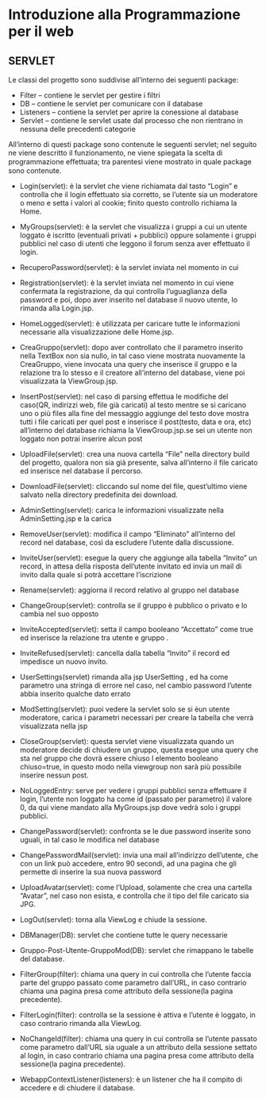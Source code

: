 # Introduzione alla Programmazione per il web

## SERVLET

Le classi del progetto sono suddivise all’interno dei seguenti package:

* Filter – contiene le servlet per gestire i filtri
* DB – contiene le servlet per comunicare con il database
* Listeners – contiene la servlet per aprire la conessione al database
* Servlet – contiene le servlet usate dal processo che non rientrano in nessuna delle precedenti categorie

All’interno di questi package sono contenute le seguenti servlet; nel seguito ne viene descritto il funzionamento, ne viene spiegata la scelta di programmazione eﬀettuata; tra parentesi viene mostrato in quale package sono contenute.

* Login(servlet): è la servlet che viene richiamata dal tasto “Login” e controlla che il login effettuato sia corretto, se l’utente sia un moderatore o meno e setta i valori al cookie; finito questo controllo richiama la Home.

* MyGroups(servlet): è la servlet che visualizza i gruppi a cui un utente loggato è iscritto (eventuali privati + pubblici) oppure solamente i gruppi pubblici nel caso di utenti che leggono il forum senza aver effettuato il login.

* RecuperoPassword(servlet): è la servlet inviata nel momento in cui 

* Registration(servlet): è la servlet inviata nel momento in cui viene confermata la registrazione, da qui controlla l’uguaglianza della password e poi, dopo aver inserito nel database il nuovo utente, lo rimanda alla Login.jsp.

* HomeLogged(servlet): è utilizzata per caricare tutte le informazioni necessarie alla visualizzazione delle Home.jsp.

* CreaGruppo(servlet): dopo aver controllato che il parametro inserito nella TextBox non sia nullo, in tal caso viene mostrata nuovamente la CreaGruppo, viene invocata una query che inserisce il gruppo e la relazione tra lo stesso e il creatore all’interno del database, viene poi visualizzata la ViewGroup.jsp.

* InsertPost(servlet): nel caso di parsing effettua le modifiche del caso(QR, indirizzi web, file già caricati) al testo mentre se si caricano uno o più files alla fine del messaggio aggiunge del testo dove mostra tutti i file caricati per quel post e inserisce il post(testo, data e ora, etc) all’interno del database richiama la ViewGroup.jsp.se sei un utente non loggato non potrai inserire alcun post

* UploadFile(servlet): crea una nuova cartella “File” nella directory build del progetto, qualora non sia già presente, salva all’interno il file caricato ed inserisce nel database il percorso.

* DownloadFile(servlet): cliccando sul nome del file, quest’ultimo viene salvato nella directory predefinita dei download.

* AdminSetting(servlet): carica le informazioni visualizzate nella AdminSetting.jsp e la carica

* RemoveUser(servlet): modifica il campo “Eliminato” all’interno del record nel database, così da escludere l’utente dalla discussione.

* InviteUser(servlet): esegue la query che aggiunge alla tabella “Invito” un record, in attesa della risposta dell’utente invitato ed invia un mail di invito dalla quale si potrà accettare l’iscrizione

* Rename(servlet): aggiorna il record relativo al gruppo nel database

* ChangeGroup(servlet): controlla se il gruppo è pubblico o privato e lo cambia nel suo opposto

* InviteAccepted(servlet): setta il campo booleano “Accettato” come true ed inserisce la relazione tra utente e gruppo .

* InviteRefused(servlet): cancella dalla tabella “Invito” il record ed impedisce un nuovo invito.

* UserSettings(servlet) rimanda alla jsp UserSetting , ed ha come parametro una stringa di errore nel caso, nel cambio password l’utente abbia inserito qualche dato errato

* ModSetting(servlet): puoi vedere la servlet solo se si èun utente moderatore, carica i parametri necessari per creare la tabella che verrà visualizzata nella jsp 

* CloseGroup(servlet): questa servlet viene visualizzata quando un moderatore decide di chiudere un gruppo, questa esegue una query che sta nel gruppo che dovrà essere chiuso l elemento booleano chiuso=true, in questo modo nella viewgroup non sarà più possibile inserire nessun post.

* NoLoggedEntry: serve per vedere i gruppi pubblici senza effettuare il login, l’utente non loggato ha come id (passato per parametro) il valore 0, da qui viene mandato alla MyGroups.jsp dove vedrà solo i gruppi pubblici. 

* ChangePassword(servlet): confronta se le due password inserite sono uguali, in tal caso le modifica nel database

* ChangePasswordMail(servlet): invia una mail all’indirizzo dell’utente, che con un link può accedere, entro 90 secondi, ad una pagina che gli permette di inserire la sua nuova password

* UploadAvatar(servlet): come l’Upload, solamente che crea una cartella “Avatar”, nel caso non esista, e controlla che il tipo del file caricato sia JPG.

* LogOut(servlet): torna alla ViewLog e chiude la sessione.

* DBManager(DB): servlet che contiene tutte le query necessarie

* Gruppo-Post-Utente-GruppoMod(DB): servlet che rimappano le tabelle del database.

* FilterGroup(filter): chiama una query in cui controlla che l’utente faccia parte del gruppo passato come parametro dall’URL, in caso contrario chiama una pagina presa come attributo della sessione(la pagina precedente).

* FilterLogin(filter): controlla se la sessione è attiva e l’utente è loggato, in caso contrario rimanda alla ViewLog.

* NoChangeId(filter): chiama una query in cui controlla se l’utente passato come parametro dall’URL sia uguale a un attributo della sessione settato al login, in caso contrario chiama una pagina presa come attributo della sessione(la pagina precedente).

* WebappContextListener(listeners): è un listener che ha il compito di accedere e di chiudere il database.
